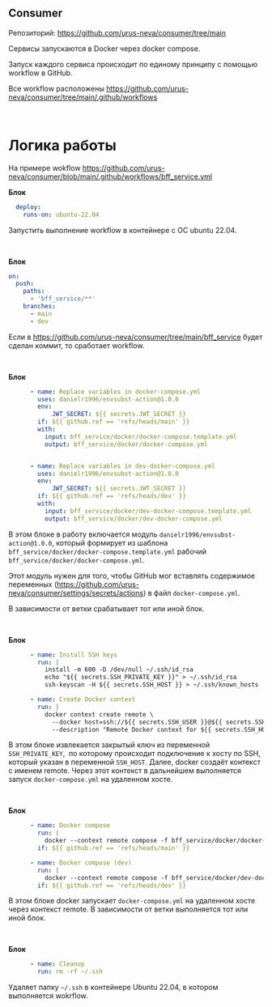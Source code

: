 ## Consumer

Репозиторий: https://github.com/urus-neva/consumer/tree/main

Сервисы запускаются в Docker через docker compose.

Запуск каждого сервиса происходит по единому принципу с помощью workflow в GitHub.

Все workflow расположены https://github.com/urus-neva/consumer/tree/main/.github/workflows

&nbsp;

# Логика работы

На примере wokflow https://github.com/urus-neva/consumer/blob/main/.github/workflows/bff_service.yml

**Блок**

```yaml
  deploy:
    runs-on: ubuntu-22.04
```

Запустить выполнение workflow в контейнере с ОС ubuntu 22.04.

&nbsp;

**Блок**

```yaml
on:
  push:
    paths:
      - 'bff_service/**'
    branches:
      - main
      - dev
```

Если в https://github.com/urus-neva/consumer/tree/main/bff_service будет сделан коммит, то сработает workflow.

&nbsp;

**Блок**

```yaml
      - name: Replace variables in docker-compose.yml
        uses: danielr1996/envsubst-action@1.0.0
        env:
            JWT_SECRET: ${{ secrets.JWT_SECRET }}
        if: ${{ github.ref == 'refs/heads/main' }}
        with:
          input: bff_service/docker/docker-compose.template.yml
          output: bff_service/docker/docker-compose.yml


      - name: Replace variables in dev-docker-compose.yml
        uses: danielr1996/envsubst-action@1.0.0
        env:
            JWT_SECRET: ${{ secrets.JWT_SECRET }}
        if: ${{ github.ref == 'refs/heads/dev' }}
        with:
          input: bff_service/docker/dev-docker-compose.template.yml
          output: bff_service/docker/dev-docker-compose.yml
```

В этом блоке в работу включается модуль `danielr1996/envsubst-action@1.0.0`, который формирует из шаблона `bff_service/docker/docker-compose.template.yml` рабочий `bff_service/docker/docker-compose.yml`.

Этот модуль нужен для того, чтобы GitHub мог вставлять содержимое переменных (https://github.com/urus-neva/consumer/settings/secrets/actions) в файл `docker-compose.yml`.

В зависимости от ветки срабатывает тот или иной блок.

&nbsp;

**Блок**

```yaml
      - name: Install SSH keys
        run: |
          install -m 600 -D /dev/null ~/.ssh/id_rsa
          echo "${{ secrets.SSH_PRIVATE_KEY }}" > ~/.ssh/id_rsa
          ssh-keyscan -H ${{ secrets.SSH_HOST }} > ~/.ssh/known_hosts

      - name: Create Docker context
        run: |
          docker context create remote \
            --docker host=ssh://${{ secrets.SSH_USER }}@${{ secrets.SSH_HOST }} \
            --description "Remote Docker context for ${{ secrets.SSH_HOST }}"
```

В этом блоке извлекается закрытый ключ из переменной `SSH_PRIVATE_KEY`,  по которому происходит подключение к хосту по SSH, который указан в переменной `SSH_HOST`. Далее, docker создаёт контекст с именем remote. Через этот контекст в дальнейшем выполняется запуск `docker-compose.yml` на удаленном хосте.

&nbsp;

**Блок**

```yaml
      - name: Docker compose
        run: |
          docker --context remote compose -f bff_service/docker/docker-compose.yml up -d --build
        if: ${{ github.ref == 'refs/heads/main' }}

      - name: Docker compose (dev)
        run: |
          docker --context remote compose -f bff_service/docker/dev-docker-compose.yml up -d --build
        if: ${{ github.ref == 'refs/heads/dev' }}
```

В этом блоке docker запускает `docker-compose.yml` на удаленном хосте через контекст remote. В зависимости от ветки выполняется тот или иной блок.

&nbsp;

**Блок**

```yaml
      - name: Cleanup
        run: rm -rf ~/.ssh
```

Удаляет папку `~/.ssh` в контейнере Ubuntu 22.04, в котором выполняется wokrflow.

&nbsp;
